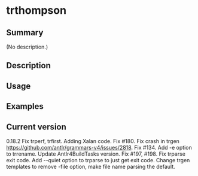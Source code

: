 # trthompson

## Summary

(No description.)

## Description

## Usage

## Examples

## Current version

0.18.2 Fix trperf, trfirst. Adding Xalan code. Fix #180. Fix crash in trgen https://github.com/antlr/grammars-v4/issues/2818. Fix #134. Add -e option to trrename. Update Antlr4BuildTasks version. Fix #197, #198. Fix trparse exit code. Add --quiet option to trparse to just get exit code. Change trgen templates to remove -file option, make file name parsing the default.

